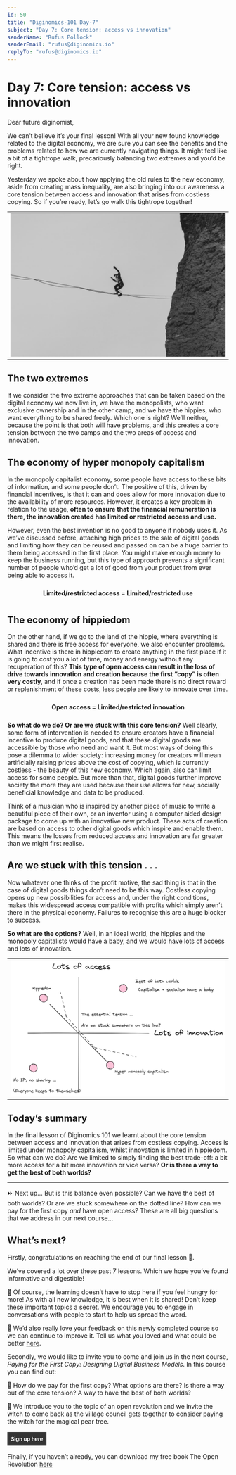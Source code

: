 ```yaml
---
id: 50
title: "Diginomics-101 Day-7"
subject: "Day 7: Core tension: access vs innovation"
senderName: "Rufus Pollock"
senderEmail: "rufus@diginomics.io"
replyTo: "rufus@diginomics.io"
---
```


# **Day 7: Core tension: access vs innovation**

Dear future diginomist,

We can’t believe it’s your final lesson! With all your new found knowledge related to the digital economy, we are sure you can see the benefits and the problems related to how we are currently navigating things. It might feel like a bit of a tightrope walk, precariously balancing two extremes and you’d be right. 

Yesterday we spoke about how applying the old rules to the new economy, aside from creating mass inequality, are also bringing into our awareness a core tension between access and innovation that arises from costless copying. So if you’re ready, let’s go walk this tightrope together!

<table width="100%">
  <tr><td><img src="https://github.com/life-itself/diginomics/blob/main/brevo-assets/tightrope-walker.jpg?raw=true" width="100%" /></td></tr>
</table>


## The two extremes

If we consider the two extreme approaches that can be taken based on the digital economy we now live in, we have the monopolists, who want exclusive ownership and in the other camp, and we have the hippies, who want everything to be shared freely. Which one is right? We’ll neither, because the point is that both will have problems, and this creates a core tension between the two camps and the two areas of access and innovation.


## The economy of hyper monopoly capitalism

In the monopoly capitalist economy, some people have access to these bits of information, and some people don’t. The positive of this, driven by financial incentives, is that it can and does allow for more innovation due to the availability of more resources. However, it creates a key problem in relation to the usage, **often to ensure that the financial remuneration is there, the innovation created has limited or restricted access and use.**

However, even the best invention is no good to anyone if nobody uses it. As we’ve discussed before, attaching high prices to the sale of digital goods and limiting how they can be reused and passed on can be a huge barrier to them being accessed in the first place. You might make enough money to keep the business running, but this type of approach prevents a significant number of people who’d get a lot of good from your product from ever being able to access it. 

**<p style="text-align:center;padding:10px 0;">Limited/restricted access = Limited/restricted use</p>**


## The economy of hippiedom

On the other hand,  if we go to the land of the hippie, where everything is shared and there is free access for everyone, we also encounter problems. What incentive is there in hippiedom to create anything in the first place if it is going to cost you a lot of time, money and energy without any recuperation of this? **This type of open access can result in the loss of drive towards innovation and creation because the first “copy” is often very costly**, and if once a creation has been made there is no direct reward or replenishment of these costs, less people are likely to innovate over time.

**<p style="text-align:center;padding:10px 0;">Open access = Limited/restricted innovation</p>**

**So what do we do? Or are we stuck with this core tension?** Well clearly, some form of intervention is needed to ensure creators have a financial incentive to produce digital goods, and that these digital goods are accessible by those who need and want it. But most ways of doing this pose a dilemma to wider society: increasing money for creators will mean artificially raising prices above the cost of copying, which is currently costless - the beauty of this new economy. Which again, also can limit access for some people. But more than that, digital goods further improve society the more they are used because their use allows for new, socially beneficial knowledge and data to be produced. 

Think of a musician who is inspired by another piece of music to write a beautiful piece of their own, or an inventor using a computer aided design package to come up with an innovative new product. These acts of creation are based on access to other digital goods which inspire and enable them. This means the losses from reduced access and innovation are far greater than we might first realise.


## Are we stuck with this tension . . . 

Now whatever one thinks of the profit motive, the sad thing is that in the case of digital goods things don’t need to be this way. Costless copying opens up new possibilities for access and, under the right conditions, makes this widespread access compatible with profits which simply aren’t there in the physical economy. Failures to recognise this are a huge blocker to success. 

**So what are the options?** Well, in an ideal world, the hippies and the monopoly capitalists would have a baby, and we would have lots of access and lots of innovation. 

<table width="100%" style="max-width:600px;">
  <tr><td><img src="https://github.com/life-itself/diginomics/blob/main/brevo-assets/essential-tension-access-vs-innovation.jpeg?raw=true" width="100%" /></td></tr>
</table>

## Today’s summary

In the final lesson of Diginomics 101 we learnt about the core tension between access and innovation that arises from costless copying. Access is limited under monopoly capitalism, whilst innovation is limited in hippiedom. So what can we do? Are we limited to simply finding the best trade-off: a bit more access for a bit more innovation or vice versa? **Or is there a way to get the best of both worlds?** 

***

⏩ Next up… But is this balance even possible? Can we have the best of both worlds? Or are we stuck somewhere on the dotted line? How can we pay for the first copy _and_ have open access? These are all big questions that we address in our next course… 


## What’s next?

Firstly, congratulations on reaching the end of our final lesson 🎉. 

We’ve covered a lot over these past 7 lessons. Which we hope you’ve found informative and digestible!

🍰 Of course, the learning doesn’t have to stop here if you feel hungry for more! As with all new knowledge, it is best when it is shared! Don’t keep these important topics a secret. We encourage you to engage in conversations with people to start to help us spread the word. 

📣 We’d also really love your feedback on this newly completed course so we can continue to improve it. Tell us what you loved and what could be better [here](https://forms.gle/xBRkMaau6ws1wA8h6).

Secondly, we would like to invite you to come and join us in the next course, _Paying for the First Copy: Designing Digital Business Models_. In this course you can find out: 


🤔 How do we pay for the first copy? What options are there? Is there a way out of the core tension? A way to have the best of both worlds?

🍐 We introduce you to the topic of an open revolution and we invite the witch to come back as the village council gets together to consider paying the witch for the magical pear tree.

<p style="padding:10px 0;font-size:12px;">
<a style="padding:8px;background:#343434;color:white;font-weight:bold;text-align:center;text-decoration:none;" href="https://diginomics.io/first-copy">Sign up here</a>
</p>

Finally, if you haven’t already, you can download my free book The Open Revolution [here](https://diginomics.io/open-revolution)
